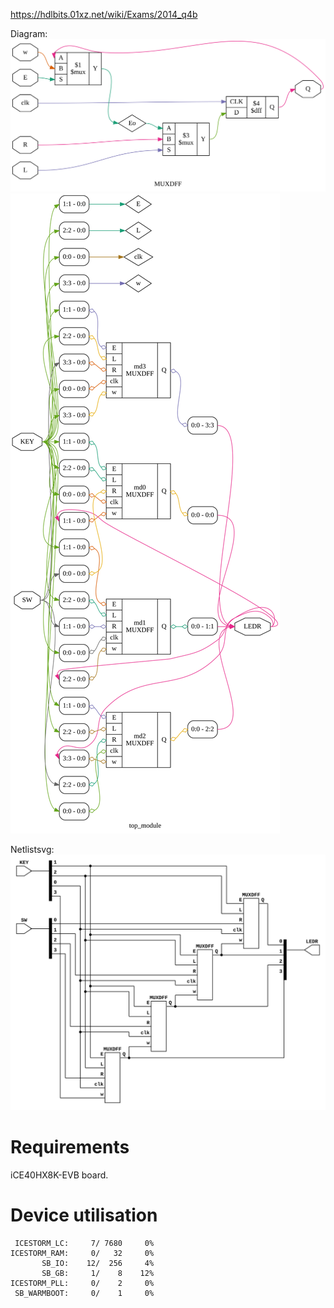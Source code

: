 https://hdlbits.01xz.net/wiki/Exams/2014_q4b

Diagram:\
![](MUXDFF.svg)
![](diagram.svg)

Netlistsvg:\
![](netlist.svg)

# Requirements

iCE40HX8K-EVB board.

# Device utilisation

```
 ICESTORM_LC:     7/ 7680     0%
ICESTORM_RAM:     0/   32     0%
       SB_IO:    12/  256     4%
       SB_GB:     1/    8    12%
ICESTORM_PLL:     0/    2     0%
 SB_WARMBOOT:     0/    1     0%
```